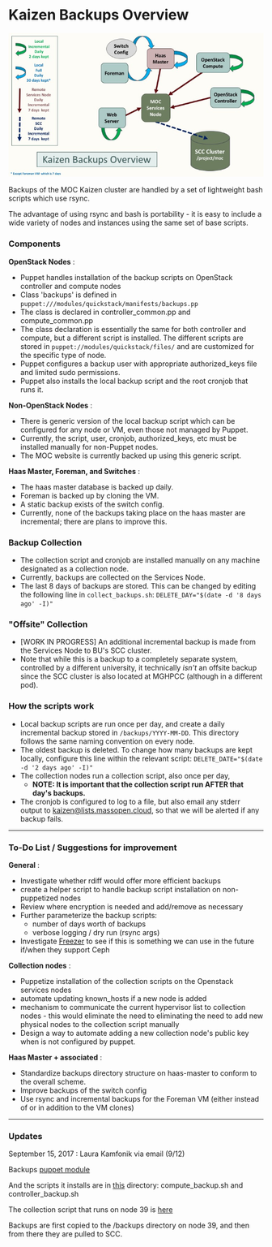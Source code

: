 # Kaizen Backups Overview

![](_static/Kaizen_Backups_Diagram.jpg)

Backups of the MOC Kaizen cluster are handled by a set of lightweight bash scripts which use rsync.  

The advantage of using rsync and bash is portability - it is easy to include a wide variety of nodes and instances using the same set of base scripts.

### Components

  **OpenStack Nodes** :
  * Puppet handles installation of the backup scripts on OpenStack controller and compute nodes
  * Class 'backups' is defined in `puppet:///modules/quickstack/manifests/backups.pp`
  * The class is declared in controller_common.pp and compute_common.pp
  * The class declaration is essentially the same for both controller and compute, but a different script is installed. The different scripts are stored in `puppet://modules/quickstack/files/` and are customized for the specific type of node.
  * Puppet configures a backup user with appropriate authorized_keys file and limited sudo permissions.
  * Puppet also installs the local backup script and the root cronjob that runs it.

  **Non-OpenStack Nodes** :
  * There is generic version of the local backup script which can be configured for any node or VM, even those not managed by Puppet.
  * Currently, the script, user, cronjob, authorized_keys, etc must be installed manually for non-Puppet nodes.
  * The MOC website is currently backed up using this generic script.

  **Haas Master, Foreman, and Switches** :
  * The haas master database is backed up daily.
  * Foreman is backed up by cloning the VM.
  * A static backup exists of the switch config.
  * Currently, none of the backups taking place on the haas master are incremental; there are plans to improve this.

### Backup Collection
* The collection script and cronjob are installed manually on any machine designated as a collection node. 
* Currently, backups are collected on the Services Node.
* The last 8 days of backups are stored.  This can be changed by editing the following line in `collect_backups.sh`\:
     `DELETE_DAY="$(date -d '8 days ago' -I)"`

### "Offsite" Collection
* [WORK IN PROGRESS] An additional incremental backup is made from the Services Node to BU's SCC cluster.
* Note that while this is a backup to a completely separate system, controlled by a different university, it technically *isn't* an offsite backup since the SCC cluster is also located at MGHPCC (although in a different pod).

### How the scripts work
* Local backup scripts are run once per day, and create a daily incremental backup stored in `/backups/YYYY-MM-DD`.  This directory follows the same naming convention on every node.
* The oldest backup is deleted. To change how many backups are kept locally, configure this line within the relevant script\:
     `DELETE_DATE="$(date -d '2 days ago' -I)"`
* The collection nodes run a collection script, also once per day,
     * **NOTE: It is important that the collection script run AFTER that day's backups.**
* The cronjob is configured to log to a file, but also email any stderr output to kaizen@lists.massopen.cloud, so that we will be alerted if any backup fails.

******
### To-Do List / Suggestions for improvement

  **General** :
  * Investigate whether rdiff would offer more efficient backups
  * create a helper script to handle backup script installation on non-puppetized nodes
  * Review where encryption is needed and add/remove as necessary
  * Further parameterize the backup scripts:
     * number of days worth of backups
     * verbose logging / dry run (rsync args)
  * Investigate [Freezer](https://wiki.openstack.org/wiki/Freezer) to see if this is something we can use in the future if/when they support Ceph

  **Collection nodes** :
  * Puppetize installation of the collection scripts on the Openstack services nodes
  * automate updating known_hosts if a new node is added
  * mechanism to communicate the current hypervisor list to collection nodes - this would eliminate the need to eliminating the need to add new physical nodes to the collection script manually
  * Design a way to automate adding a new collection node's public key when is not configured by puppet.
 
  **Haas Master + associated** : 
  * Standardize backups directory structure on haas-master to conform to the overall scheme.
  * Improve backups of the switch config
  * Use rsync and incremental backups for the Foreman VM (either instead of or in addition to the VM clones)

******
### Updates
September 15, 2017 : Laura Kamfonik via email (9/12)

Backups [puppet module](https://github.com/CCI-MOC/kilo-puppet/blob/liberty/quickstack/manifests/backups.pp)

And the scripts it installs are in [this](https://github.com/CCI-MOC/kilo-puppet/tree/liberty/quickstack/files) directory: compute_backup.sh and controller_backup.sh

The collection script that runs on node 39 is [here](https://github.com/CCI-MOC/moc/blob/master/scripts/backup_scripts/collect_backups.sh)

Backups are first copied to the /backups directory on node 39, and then from there they are pulled to SCC.

